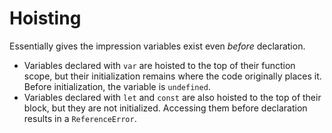 # Hoisting

Essentially gives the impression variables exist even *before* declaration.

 - Variables declared with `var` are hoisted to the top of their function scope, but their initialization remains where the code originally places it. Before initialization, the variable is `undefined`.
 -  Variables declared with `let` and `const` are also hoisted to the top of their block, but they are not initialized. Accessing them before declaration results in a `ReferenceError`.